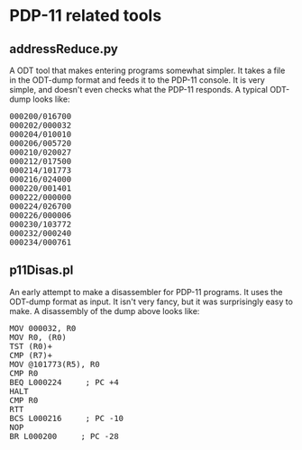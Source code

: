 <h1>PDP-11 related tools</h1>

<h2>addressReduce.py</h2>

A ODT tool that makes entering programs somewhat simpler. It takes a file in the ODT-dump format and feeds it to the PDP-11 console. It is very simple, and doesn't even checks what the PDP-11 responds. A typical ODT-dump looks like:
<pre>000200/016700
000202/000032
000204/010010
000206/005720
000210/020027
000212/017500
000214/101773
000216/024000
000220/001401
000222/000000
000224/026700
000226/000006
000230/103772
000232/000240
000234/000761
</pre>

<h2>p11Disas.pl</h2>

An early attempt to make a disassembler for PDP-11 programs. It uses the ODT-dump format as input. It isn't very fancy, but it was surprisingly easy to make. A disassembly of the dump above looks like:

<pre>MOV 000032, R0
MOV R0, (R0)
TST (R0)+
CMP (R7)+
MOV @101773(R5), R0
CMP R0
BEQ L000224     ; PC +4
HALT
CMP R0
RTT
BCS L000216     ; PC -10
NOP
BR L000200     ; PC -28
</pre>